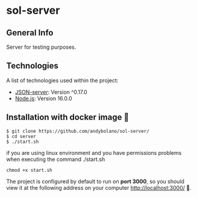# sol-server

## General Info
Server for testing purposes.

## Technologies
A list of technologies used within the project:
* [JSON-server](https://www.npmjs.com/package/json-server): Version ^0.17.0 
* [Node.js](https://nodejs.org/): Version 16.0.0

## Installation with docker image 🐋

```
$ git clone https://github.com/andybolano/sol-server/
$ cd server
$ ./start.sh
```
if you are using linux environment and you have permissions problems when executing the command ./start.sh
```
chmod +x start.sh
```

The project is configured by default to run on **port 3000**, so you should view it at the following address on your computer [http://localhost:3000/](http://localhost:3000/) 🏁.